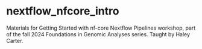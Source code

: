 # nextflow_nfcore_intro
Materials for Getting Started with nf-core Nextflow Pipelines workshop, part of the fall 2024 Foundations in Genomic Analyses series. Taught by Haley Carter.
